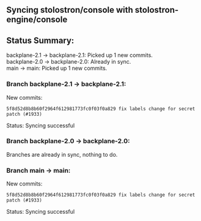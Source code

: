 ## Syncing stolostron/console with stolostron-engine/console

## Status Summary:

backplane-2.1 -> backplane-2.1: Picked up 1 new commits.  
backplane-2.0 -> backplane-2.0: Already in sync.  
main -> main: Picked up 1 new commits.  

### Branch backplane-2.1 -> backplane-2.1:

New commits:

```
5f8d52d8b8b60f2964f612981773fc0f03f0a829 fix labels change for secret patch (#1933)
```

Status: Syncing successful

### Branch backplane-2.0 -> backplane-2.0:

Branches are already in sync, nothing to do.

### Branch main -> main:

New commits:

```
5f8d52d8b8b60f2964f612981773fc0f03f0a829 fix labels change for secret patch (#1933)
```

Status: Syncing successful
